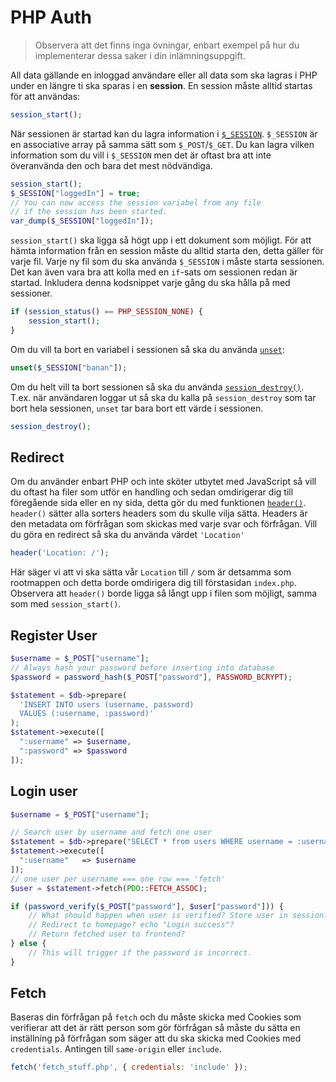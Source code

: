 # PHP Auth

>Observera att det finns inga övningar, enbart exempel på hur du implementerar dessa saker i din inlämningsuppgift.

All data gällande en inloggad användare eller all data som ska lagras i PHP under en längre ti ska sparas i en **session**. En session måste alltid startas för att användas:
```php
session_start();
```

När sessionen är startad kan du lagra information i [`$_SESSION`](http://php.net/manual/en/reserved.variables.session.php). `$_SESSION` är en associative array på samma sätt som `$_POST`/`$_GET`. Du kan lagra vilken information som du vill i `$_SESSION` men det är oftast bra att inte överanvända den och bara det mest nödvändiga.

```php
session_start();
$_SESSION["loggedIn"] = true;
// You can now access the session variabel from any file 
// if the session has been started.
var_dump($_SESSION["loggedIn"]);
```

`session_start()` ska ligga så högt upp i ett dokument som möjligt. För att hämta information från en session måste du alltid starta den, detta gäller för varje fil. Varje ny fil som du ska använda `$_SESSION` i måste starta sessionen. Det kan även vara bra att kolla med en `if`-sats om sessionen redan är startad. Inkludera denna kodsnippet varje gång du ska hålla på med sessioner.

```php
if (session_status() == PHP_SESSION_NONE) {
    session_start();
}
```

Om du vill ta bort en variabel i sessionen så ska du använda [`unset`](http://php.net/manual/en/function.unset.php):
```php
unset($_SESSION["banan"]);
```

Om du helt vill ta bort sessionen så ska du använda [`session_destroy()`](http://php.net/manual/en/function.session-destroy.php). T.ex. när användaren loggar ut så ska du kalla på `session_destroy` som tar bort hela sessionen, `unset` tar bara bort ett värde i sessionen.
```php
session_destroy();
```

## Redirect

Om du använder enbart PHP och inte sköter utbytet med JavaScript så vill du oftast ha filer som utför en handling och sedan omdirigerar dig till föregående sida eller en ny sida, detta gör du med funktionen [`header()`](http://php.net/manual/en/function.header.php). `header()` sätter alla sorters headers som du skulle vilja sätta. Headers är den metadata om förfrågan som skickas med varje svar och förfrågan. Vill du göra en redirect så ska du använda värdet `'Location'`

```php
header('Location: /');
```

Här säger vi att vi ska sätta vår `Location` till `/` som är detsamma som rootmappen och detta borde omdirigera dig till förstasidan `index.php`. Observera att `header()` borde ligga så långt upp i filen som möjligt, samma som med `session_start()`.

## Register User
```php
$username = $_POST["username"];
// Always hash your password before inserting into database
$password = password_hash($_POST["password"], PASSWORD_BCRYPT);

$statement = $db->prepare(
  'INSERT INTO users (username, password)
  VALUES (:username, :password)'
);
$statement->execute([
  ":username" => $username,
  ":password" => $password
]);
```

## Login user

```php
$username = $_POST["username"];

// Search user by username and fetch one user
$statement = $db->prepare("SELECT * from users WHERE username = :username");
$statement->execute([
  ":username"   => $username
]);
// one user per username === one row === 'fetch' 
$user = $statement->fetch(PDO::FETCH_ASSOC);

if (password_verify($_POST["password"], $user["password"])) {
    // What should happen when user is verified? Store user in session?
    // Redirect to homepage? echo "Login success"? 
    // Return fetched user to frontend?
} else {
    // This will trigger if the password is incorrect.
}

```

## Fetch

Baseras din förfrågan på `fetch` och du måste skicka med Cookies som verifierar att det är rätt person som gör förfrågan så måste du sätta en inställning på förfrågan som säger att du ska skicka med Cookies med `credentials`. Antingen till `same-origin` eller `include`.

```js
fetch('fetch_stuff.php', { credentials: 'include' });
```
